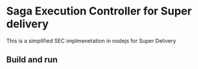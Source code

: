 # Saga Execution Controller for Super delivery
This is a simplified SEC implmenetation in nodejs for Super Delivery 
## Build and run
